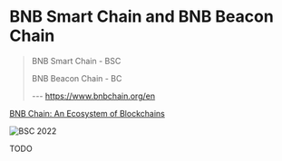 # BNB Smart Chain and BNB Beacon Chain

> BNB Smart Chain - BSC
>
> BNB Beacon Chain - BC
>
> --- https://www.bnbchain.org/en

[BNB Chain: An Ecosystem of Blockchains](https://docs.bnbchain.org/docs/overview)

![BSC 2022](/Users/user/workspace/topics/onchainsig/contracts/blockchains/assets/BNB-Chain-Ecosytem-5392250253c2bfcba91f56b54fa73760.png)

TODO

